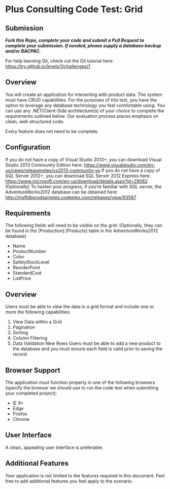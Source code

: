 # Plus Consulting Code Test: Grid

## Submission
_**Fork this Repo, complete your code and submit a Pull Request to complete your submission. If needed, please supply a database backup and/or BACPAC.**_

For help learning Git, check out the Git tutorial here: https://try.github.io/levels/1/challenges/1

## Overview
You will create an application for interacting with product data. The system must have CRUD capabilities. For the purposes of this test, you have the option to leverage any database technology you feel comfortable using. You can use any .NET/Client-Side architecture(s) of your choice to complete the requirements outlined below.
Our evaluation process places emphasis on clean, well-structured code.  

Every feature does not need to be complete.

## Configuration
If you do not have a copy of Visual Studio 2013+, you can download Visual Studio 2013 Community Edition here:
https://www.visualstudio.com/en-us/news/releasenotes/vs2013-community-vs
If you do not have a copy of SQL Server 2012+, you can download SQL Server 2012 Express here:
https://www.microsoft.com/en-us/download/details.aspx?id=29062
(Optionally) To hasten your progress, if you’re familiar with SQL server, the AdventureWorks2012 database can be obtained here: http://msftdbprodsamples.codeplex.com/releases/view/93587

## Requirements
The following fields will need to be visible on the grid: (Optionally, they can be found in the [Production].[Products] table in the AdventureWorks2012 database)
-	Name
-	ProductNumber
-	Color
-	SafetyStockLevel
-	ReorderPoint
-	StandardCost 
-	ListPrice
## Overview
Users must be able to view the data in a grid format and include one or more the following capabilities:
1.	View Data within a Grid
2.	Pagination
3.	Sorting
4.	Column Filtering
5.	Data Validation
New Rows
Users must be able to add a new product to the database and you must ensure each field is valid prior to saving the record.
 
## Browser Support
The application must function properly in one of the following browsers (specify the browser we should use to run the code test when submitting your completed project):
-	IE 9+
-	Edge
-	Firefox
-	Chrome	

## User Interface
A clean, appealing user interface is preferable.
 
## Additional Features
Your application is not limited to the features required in this document. Feel free to add additional features you feel apply to the scenario.


